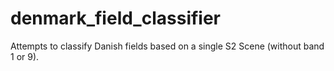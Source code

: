 # denmark_field_classifier

Attempts to classify Danish fields based on a single S2 Scene (without band 1 or 9).
